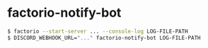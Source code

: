 # factorio-notify-bot

```sh
$ factorio --start-server ... --console-log LOG-FILE-PATH
$ DISCORD_WEBHOOK_URL="..." factorio-notify-bot LOG-FILE-PATH
```
